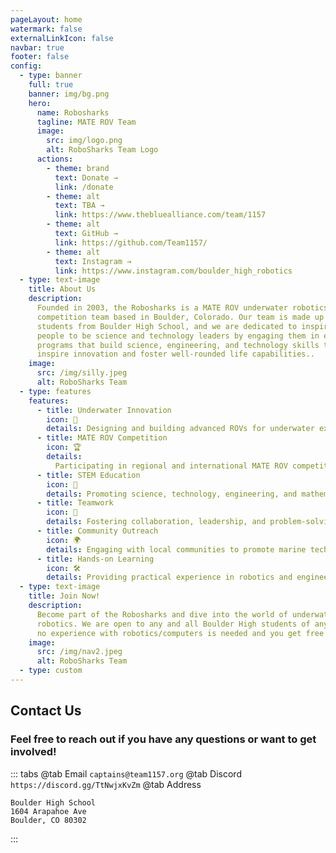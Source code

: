 ```yaml
---
pageLayout: home
watermark: false
externalLinkIcon: false
navbar: true
footer: false
config:
  - type: banner
    full: true
    banner: img/bg.png
    hero:
      name: Robo​sharks
      tagline: MATE ROV Team
      image:
        src: img/logo.png
        alt: RoboSharks Team Logo
      actions:
        - theme: brand
          text: Donate →
          link: /donate
        - theme: alt
          text: TBA →
          link: https://www.thebluealliance.com/team/1157
        - theme: alt
          text: GitHub →
          link: https://github.com/Team1157/
        - theme: alt
          text: Instagram →
          link: https://www.instagram.com/boulder_high_robotics
  - type: text-image
    title: About Us
    description:
      Founded in 2003, the Robosharks is a MATE ROV underwater robotics
      competition team based in Boulder, Colorado. Our team is made up of
      students from Boulder High School, and we are dedicated to inspiring young
      people to be science and technology leaders by engaging them in exciting
      programs that build science, engineering, and technology skills that
      inspire innovation and foster well-rounded life capabilities..
    image:
      src: /img/silly.jpeg
      alt: RoboSharks Team
  - type: features
    features:
      - title: Underwater Innovation
        icon: 🦈
        details: Designing and building advanced ROVs for underwater exploration
      - title: MATE ROV Competition
        icon: 🏆
        details:
          Participating in regional and international MATE ROV competitions
      - title: STEM Education
        icon: 🔬
        details: Promoting science, technology, engineering, and mathematics
      - title: Teamwork
        icon: 🤝
        details: Fostering collaboration, leadership, and problem-solving skills
      - title: Community Outreach
        icon: 🌍
        details: Engaging with local communities to promote marine technology
      - title: Hands-on Learning
        icon: 🛠️
        details: Providing practical experience in robotics and engineering
  - type: text-image
    title: Join Now!
    description:
      Become part of the Robosharks and dive into the world of underwater
      robotics. We are open to any and all Boulder High students of any age, and
      no experience with robotics/computers is needed and you get free snacks!
    image:
      src: /img/nav2.jpeg
      alt: RoboSharks Team
  - type: custom
---
```


<div>

## Contact Us

### Feel free to reach out if you have any questions or want to get involved!

<!-- prettier-ignore -->
::: tabs
@tab Email
```captains@team1157.org```
@tab Discord
```https://discord.gg/TtNwjxKvZm```
@tab Address

```
Boulder High School
1604 Arapahoe Ave
Boulder, CO 80302
```

:::

</div>
